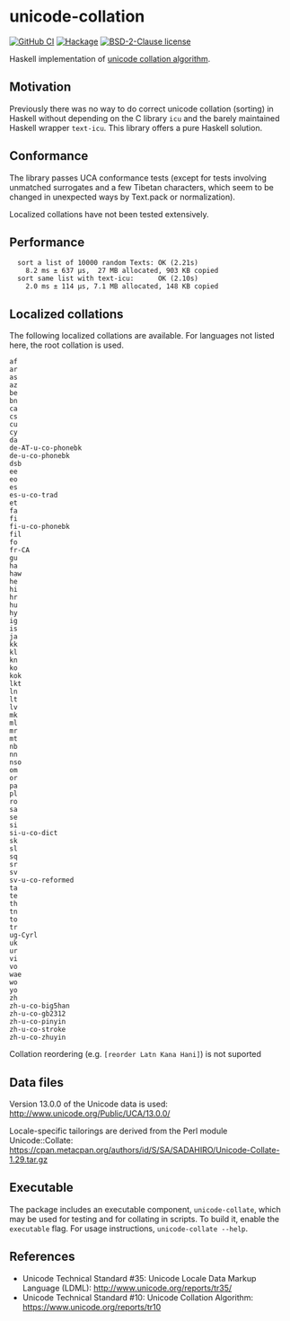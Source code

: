 # unicode-collation

[![GitHub
CI](https://github.com/jgm/unicode-collation/workflows/CI%20tests/badge.svg)](https://github.com/jgm/unicode-collation/actions)
[![Hackage](https://img.shields.io/hackage/v/unicode-collation.svg?logo=haskell)](https://hackage.haskell.org/package/unicode-collation)
[![BSD-2-Clause license](https://img.shields.io/badge/license-BSD--2--Clause-blue.svg)](LICENSE)

Haskell implementation of [unicode collation algorithm].

[unicode collation algorithm]:  https://www.unicode.org/reports/tr10

## Motivation

Previously there was no way to do correct unicode collation
(sorting) in Haskell without depending on the C library `icu`
and the barely maintained Haskell wrapper `text-icu`.  This
library offers a pure Haskell solution.

## Conformance

The library passes UCA conformance tests (except for tests
involving unmatched surrogates and a few Tibetan characters,
which seem to be changed in unexpected ways by Text.pack or
normalization).

Localized collations have not been tested extensively.

## Performance

```
  sort a list of 10000 random Texts: OK (2.21s)
    8.2 ms ± 637 μs,  27 MB allocated, 903 KB copied
  sort same list with text-icu:      OK (2.10s)
    2.0 ms ± 114 μs, 7.1 MB allocated, 148 KB copied
```

## Localized collations

The following localized collations are available.
For languages not listed here, the root collation is
used.

```
af
ar
as
az
be
bn
ca
cs
cu
cy
da
de-AT-u-co-phonebk
de-u-co-phonebk
dsb
ee
eo
es
es-u-co-trad
et
fa
fi
fi-u-co-phonebk
fil
fo
fr-CA
gu
ha
haw
he
hi
hr
hu
hy
ig
is
ja
kk
kl
kn
ko
kok
lkt
ln
lt
lv
mk
ml
mr
mt
nb
nn
nso
om
or
pa
pl
ro
sa
se
si
si-u-co-dict
sk
sl
sq
sr
sv
sv-u-co-reformed
ta
te
th
tn
to
tr
ug-Cyrl
uk
ur
vi
vo
wae
wo
yo
zh
zh-u-co-big5han
zh-u-co-gb2312
zh-u-co-pinyin
zh-u-co-stroke
zh-u-co-zhuyin
```

Collation reordering (e.g. `[reorder Latn Kana Hani]`)
is not suported

## Data files

Version 13.0.0 of the Unicode data is used:
<http://www.unicode.org/Public/UCA/13.0.0/>

Locale-specific tailorings are derived from the Perl
module Unicode::Collate:
https://cpan.metacpan.org/authors/id/S/SA/SADAHIRO/Unicode-Collate-1.29.tar.gz

## Executable

The package includes an executable component, `unicode-collate`,
which may be used for testing and for collating in scripts.
To build it, enable the `executable` flag.
For usage instructions, `unicode-collate --help`.

## References

- Unicode Technical Standard #35:
  Unicode Locale Data Markup Language (LDML):
  <http://www.unicode.org/reports/tr35/>
- Unicode Technical Standard #10:
  Unicode Collation Algorithm:
  <https://www.unicode.org/reports/tr10>

